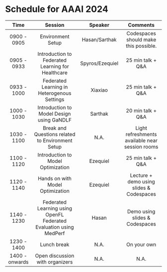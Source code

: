 # Schedule for AAAI 2024

|    **Time**    |                             **Session**                            |   **Speaker**   |                   **Comments**                   |
|:--------------:|:------------------------------------------------------------------:|:---------------:|:------------------------------------------------:|
|   0900 - 0905  |                          Environment Setup                         |  Hasan/Sarthak  |       Codespaces should make this possible.      |
|   0905 - 0933  |          Introduction to Federated Learning for Healthcare         | Spyros/Ezequiel |                 25 min talk + Q&A                |
| 0933 - 1000    |             Federated Learning in Heterogenous Settings            |     Xiaxiao     |                 25 min talk + Q&A                |
| 1000 - 1030    |              Introduction to Model Design using GaNDLF             |     Sarthak     |                 20 min talk + Q&A                |
|   1030 - 1100  |          Break and Questions related to Environment Setup          |       N.A.      | Light refreshments available  near session rooms |
|   1100 - 1120  |                 Introduction to Model Optimization                 |     Ezequiel    |                 25 min talk + Q&A                |
|   1120 - 1140  |                  Hands on with Model Optimization                  |     Ezequiel    |     Lecture + demo using slides & Codespaces     |
| 1140 - 1230    | Federated Learning using OpenFL Federated Evaluation using MedPerf |      Hasan      |          Demo using slides & Codespaces          |
|   1230 - 1400  |                             Lunch break                            |       N.A.      |                    On your own                   |
| 1400 - onwards |                   Open discussion with organizers                  |       N.A.      |                       N.A.                       |
